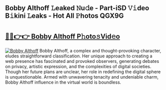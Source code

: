 ## Bobby Althoff 𝙻eaked 𝙽u𝚍e - Part-iSD 𝚅𝚒deo B𝚒kini 𝙻eaks - Hot All 𝙿hotos QGX9G

# <h2><a href="http://ld2xucr.urlbe.top/?page=Bobby+Althoff">🔗🔗👉👉 Bobby Althoff P𝚑oto𝚜Vid𝚎o</a></h2>

[![Bobby Althoff](https://i.imgur.com/eBuTRDB.gif)](http://ld2xucr.urlbe.top/?page=Bobby+Althoff)
Bobby Althoff, a complex and thought-provoking character, eludes straightforward classification. Her unique approach to creating a web presence has fascinated and provoked observers, generating debates on privacy, artistic expression, and the complexities of digital societies. Though her future plans are unclear, her role in redefining the digital sphere is unquestionable. Armed with unwavering tenacity and undeniable charm, Bobby Althoff influence in the virtual world is boundless.

